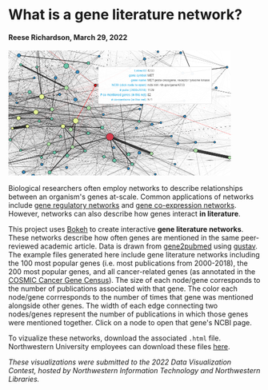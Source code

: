 # What is a gene literature network?
#### Reese Richardson, March 29, 2022

<img src='img/screenshot.png' height="250">

Biological researchers often employ networks to describe relationships between an organism's genes at-scale. Common applications of networks include [gene regulatory networks](https://www.nature.com/articles/s41598-018-37667-4) and [gene co-expression networks](https://www.frontiersin.org/articles/10.3389/fgene.2019.01214/full). However, networks can also describe how genes interact **in literature**. 

This project uses [Bokeh](https://docs.bokeh.org/en/latest/) to create interactive **gene literature networks**. These networks describe how often genes are mentioned in the same peer-reviewed academic article. Data is drawn from [gene2pubmed](ftp.ncbi.nlm.nih.gov/gene/DATA/) using [gustav](https://github.com/tstoeger/gustav). The example files generated here include gene literature networks including the 100 most popular genes (i.e. most publications from 2000-2018), the 200 most popular genes, and all cancer-related genes (as annotated in the [COSMIC Cancer Gene Census](https://cancer.sanger.ac.uk/census)). The size of each node/gene corresponds to the number of publications associated with that gene. The color each node/gene corrresponds to the number of times that gene was mentioned alongside other genes. The width of each edge connecting two nodes/genes represent the number of publications in which those genes were mentioned together. Click on a node to open that gene's NCBI page.

To vizualize these networks, download the associated `.html` file. Northwestern University employees can download these files [here](https://nuwildcat-my.sharepoint.com/:f:/g/personal/rar0738_ads_northwestern_edu/Eo3hJJxWhjxFt3_AvF-IufEBmjQKvoJzhEAwl3-tuHqrcw?e=mGRGHR).

*These visualizations were submitted to the 2022 Data Visualization Contest, hosted by Northwestern Information Technology and Northwestern Libraries.*